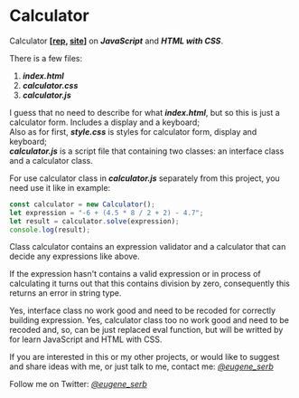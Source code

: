 # Calculator
Calculator **[[rep](https://github.com/eugene-serb/calculator), [site](https://eugene-serb.github.io/calculator/)]** on ***JavaScript*** and ***HTML with CSS***. 

There is a few files:
1. ***index.html***
2. ***calculator.css***
3. ***calculator.js***

I guess that no need to describe for what ***index.html***, but so this is just a calculator form. Includes a display and a keyboard;
<br /> Also as for first, ***style.css*** is styles for calculator form, display and keyboard;
<br /> ***calculator.js*** is a script file that containing two classes: an interface class and a calculator class.

For use calculator class in ***calculator.js*** separately from this project, you need use it like in example:

```js
const calculator = new Calculator();
let expression = "-6 + (4.5 * 8 / 2 + 2) - 4.7";
let result = calculator.solve(expression);
console.log(result);
```

Class calculator contains an expression validator and a calculator that can decide any expressions like above.

If the expression hasn't contains a valid expression or in process of calculating it turns out that this contains division by zero, consequently this returns an error in string type.

Yes, interface class no work good and need to be recoded for correctly building expression. Yes, calculator class too no work good and need to be recoded and, so, can be just replaced eval function, but will be writted by for learn JavaScript and HTML with CSS.

If you are interested in this or my other projects, or would like to suggest and share ideas with me, or just talk to me, contact me: *[@eugene_serb](https://t.me/eugene_serb)*

Follow me on Twitter: *[@eugene_serb](https://twitter.com/eugene_serb)*

